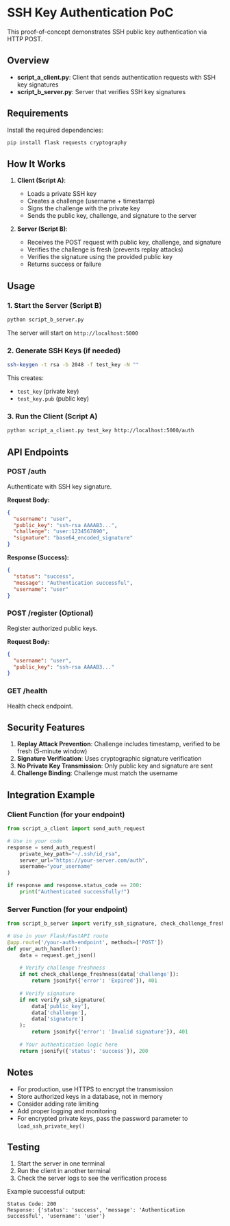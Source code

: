 # SSH Key Authentication PoC

This proof-of-concept demonstrates SSH public key authentication via HTTP POST.

## Overview

- **script_a_client.py**: Client that sends authentication requests with SSH key signatures
- **script_b_server.py**: Server that verifies SSH key signatures

## Requirements

Install the required dependencies:

```bash
pip install flask requests cryptography
```

## How It Works

1. **Client (Script A)**:
   - Loads a private SSH key
   - Creates a challenge (username + timestamp)
   - Signs the challenge with the private key
   - Sends the public key, challenge, and signature to the server

2. **Server (Script B)**:
   - Receives the POST request with public key, challenge, and signature
   - Verifies the challenge is fresh (prevents replay attacks)
   - Verifies the signature using the provided public key
   - Returns success or failure

## Usage

### 1. Start the Server (Script B)

```bash
python script_b_server.py
```

The server will start on `http://localhost:5000`

### 2. Generate SSH Keys (if needed)

```bash
ssh-keygen -t rsa -b 2048 -f test_key -N ""
```

This creates:
- `test_key` (private key)
- `test_key.pub` (public key)

### 3. Run the Client (Script A)

```bash
python script_a_client.py test_key http://localhost:5000/auth
```

## API Endpoints

### POST /auth
Authenticate with SSH key signature.

**Request Body:**
```json
{
  "username": "user",
  "public_key": "ssh-rsa AAAAB3...",
  "challenge": "user:1234567890",
  "signature": "base64_encoded_signature"
}
```

**Response (Success):**
```json
{
  "status": "success",
  "message": "Authentication successful",
  "username": "user"
}
```

### POST /register (Optional)
Register authorized public keys.

**Request Body:**
```json
{
  "username": "user",
  "public_key": "ssh-rsa AAAAB3..."
}
```

### GET /health
Health check endpoint.

## Security Features

1. **Replay Attack Prevention**: Challenge includes timestamp, verified to be fresh (5-minute window)
2. **Signature Verification**: Uses cryptographic signature verification
3. **No Private Key Transmission**: Only public key and signature are sent
4. **Challenge Binding**: Challenge must match the username

## Integration Example

### Client Function (for your endpoint)

```python
from script_a_client import send_auth_request

# Use in your code
response = send_auth_request(
    private_key_path="~/.ssh/id_rsa",
    server_url="https://your-server.com/auth",
    username="your_username"
)

if response and response.status_code == 200:
    print("Authenticated successfully!")
```

### Server Function (for your endpoint)

```python
from script_b_server import verify_ssh_signature, check_challenge_freshness

# Use in your Flask/FastAPI route
@app.route('/your-auth-endpoint', methods=['POST'])
def your_auth_handler():
    data = request.get_json()
    
    # Verify challenge freshness
    if not check_challenge_freshness(data['challenge']):
        return jsonify({'error': 'Expired'}), 401
    
    # Verify signature
    if not verify_ssh_signature(
        data['public_key'],
        data['challenge'],
        data['signature']
    ):
        return jsonify({'error': 'Invalid signature'}), 401
    
    # Your authentication logic here
    return jsonify({'status': 'success'}), 200
```

## Notes

- For production, use HTTPS to encrypt the transmission
- Store authorized keys in a database, not in memory
- Consider adding rate limiting
- Add proper logging and monitoring
- For encrypted private keys, pass the password parameter to `load_ssh_private_key()`

## Testing

1. Start the server in one terminal
2. Run the client in another terminal
3. Check the server logs to see the verification process

Example successful output:
```
Status Code: 200
Response: {'status': 'success', 'message': 'Authentication successful', 'username': 'user'}
```
